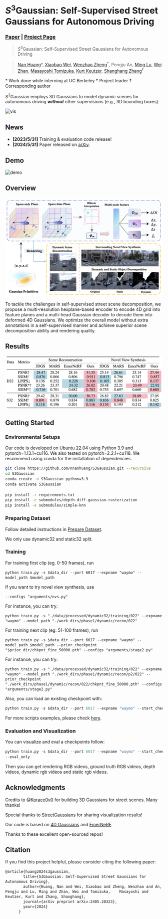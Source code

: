 # <i>S</i><sup>3</sup>Gaussian: Self-Supervised Street Gaussians for Autonomous Driving
### [Paper](https://arxiv.org/abs/2405.20323)  | [Project Page](https://wzzheng.net/S3Gaussian) 

> <i>S</i><sup>3</sup>Gaussian: Self-Supervised Street Gaussians for Autonomous Driving

> [Nan Huang](https://github.com/nnanhuang)\*, [Xiaobao Wei](https://ucwxb.github.io/), [Wenzhao Zheng](https://wzzheng.net/)$^\dagger$, Pengju An, [Ming Lu](https://lu-m13.github.io/), [Wei Zhan](https://zhanwei.site/), [Masayoshi Tomizuka](https://me.berkeley.edu/people/masayoshi-tomizuka/), [Kurt Keutzer](https://people.eecs.berkeley.edu/~keutzer/), [Shanghang Zhang](https://www.shanghangzhang.com/)$^\ddagger$

\* Work done while interning at UC Berkeley $\dagger$ Project leader $\ddagger$ Corresponding author

<i>S</i><sup>3</sup>Gaussian employs 3D Gaussians to model dynamic scenes for autonomous driving ***without*** other supervisions (e.g., 3D bounding boxes).

![vis](./assets/vis2.png)

## News
- **[2023/5/31]** Training & evaluation code release!
- **[2024/5/31]** Paper released on [arXiv](https://arxiv.org/abs/2405.20323).

## Demo

![demo](./assets/visual.gif)

## Overview
![overview](./assets/pipeline.png)

To tackle the challenges in self-supervised street scene decomposition, we propose a multi-resolution hexplane-based encoder to encode 4D grid into feature planes and a multi-head Gaussian decoder to decode them into deformed 4D Gaussians. We optimize the overall model without extra annotations in a self-supervised manner and achieve superior scene decomposition ability and rendering quality.

## Results

![overview](./assets/results.png)

## Getting Started

### Environmental Setups
Our code is developed on Ubuntu 22.04 using Python 3.9 and pytorch=1.13.1+cu116. We also tested on pytorch=2.2.1+cu118. We recommend using conda for the installation of dependencies.

```bash
git clone https://github.com/nnanhuang/S3Gaussian.git --recursive
cd S3Gaussian
conda create -n S3Gaussian python=3.9 
conda activate S3Gaussian

pip install -r requirements.txt
pip install -e submodules/depth-diff-gaussian-rasterization
pip install -e submodules/simple-knn
```

### Preparing Dataset
Follow detailed instructions in [Prepare Dataset](docs/prepare_data.md). 

We only use dynamic32 and static32 split.

### Training

For training first clip (eg. 0-50 frames), run 

```
python train.py -s $data_dir --port 6017 --expname "waymo" --model_path $model_path 
```
If you want to try novel view  synthesis, use 
```
--configs "arguments/nvs.py"
```
For instance, you can try:
```
python train.py -s "./data/processed/dynamic32/training/022" --expname "waymo" --model_path "./work_dirs/phase1/dynamic/recon/022"
```

For training next clip (eg. 51-100 frames), run 
```
python train.py -s $data_dir --port 6017 --expname "waymo" --model_path $model_path --prior_checkpoint "$prior_dir/chkpnt_fine_50000.pth" --configs "arguments/stage2.py"
```
For instance, you can try:
```
python train.py -s "./data/processed/dynamic32/training/022" --expname "waymo" --model_path "./work_dirs/phase1/dynamic/recon/p2/022" --prior_checkpoint "./work_dirs/phase1/dynamic/recon/022/chkpnt_fine_50000.pth" --configs "arguments/stage2.py"
```

Also, you can load an existing checkpoint with:

```python
python train.py -s $data_dir --port 6017 --expname "waymo" --start_checkpoint "$ckpt_dir/chkpnt_fine_30000.pth" --model_path $model_path 
```
For more scripts examples, please check [here](scripts).
### Evaluation and Visualization

You can visualize and eval a checkpoints follow:
```python
python train.py -s $data_dir --port 6017 --expname "waymo" --start_checkpoint "$ckpt_dir/chkpnt_fine_50000.pth"
--eval_only
```
Then you can get rendering RGB videos, ground truth RGB videos, depth videos, dynamic rgb videos and static rgb videos.
## Acknowledgments
Credits to @[Korace0v0](https://github.com/korace0v0) for building 3D Gaussians for street scenes. Many thanks!

Special thanks to [StreetGaussians](https://github.com/zju3dv/street_gaussians) for sharing visualization results!

Our code is based on [4D Gaussians](https://github.com/hustvl/4DGaussians/tree/master) and [EmerNeRF](https://github.com/NVlabs/EmerNeRF?tab=readme-ov-file). 

Thanks to these excellent open-sourced repos!


## Citation

If you find this project helpful, please consider citing the following paper:
```
@article{huang2024s3gaussian,
        title={S3Gaussian: Self-Supervised Street Gaussians for Autonomous Driving},
        author={Huang, Nan and Wei, Xiaobao and Zheng, Wenzhao and An, Pengju and Lu, Ming and Zhan, Wei and Tomizuka,    Masayoshi and Keutzer, Kurt and Zhang, Shanghang},
        journal={arXiv preprint arXiv:2405.20323},
        year={2024}
      }
```
